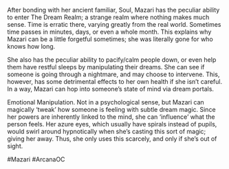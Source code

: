 
After bonding with her ancient familiar, Soul, Mazari has the peculiar ability to enter The Dream Realm; a strange realm where nothing makes much sense. Time is erratic there, varying greatly from the real world. Sometimes time passes in minutes, days, or even a whole month. This explains why Mazari can be a little forgetful sometimes; she was literally gone for who knows how long.

She also has the peculiar ability to pacify/calm people down, or even help them have restful sleeps by manipulating their dreams. She can see if someone is going through a nightmare, and may choose to intervene. This, however, has some detrimental effects to her own health if she isn’t careful. In a way, Mazari can hop into someone’s state of mind via dream portals.

Emotional Manipulation. Not in a psychological sense, but Mazari can magically ‘tweak’ how someone is feeling with subtle dream magic. Since her powers are inherently linked to the mind, she can ‘influence’ what the person feels. Her azure eyes, which usually have spirals instead of pupils, would swirl around hypnotically when she’s casting this sort of magic; giving her away. Thus, she only uses this scarcely, and only if she’s out of sight.

#Mazari #ArcanaOC 